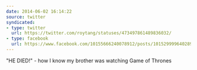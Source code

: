 ```yaml
---
date: 2014-06-02 16:14:22
source: twitter
syndicated:
- type: twitter
  url: https://twitter.com/roytang/statuses/473497861489836032/
- type: facebook
  url: https://www.facebook.com/10155666240078912/posts/10152999964028912
---
```


"HE DIED!" - how I know my brother was watching Game of Thrones